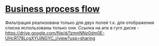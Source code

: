 # [Business process flow](https://github.com/Mongke22/CarCollectionApp/assets/63041124/b6c260b3-94d9-4e52-8c0e-92bd31d60fdb)

Фильтрация реализована только для двух полей т.к. для отображения списка использованы только они.
Ссылка на апк в гугл диске - https://drive.google.com/file/d/1zmnNNz0dm0E-UHcR178LcgXYUjNGYC_i/view?usp=sharing
